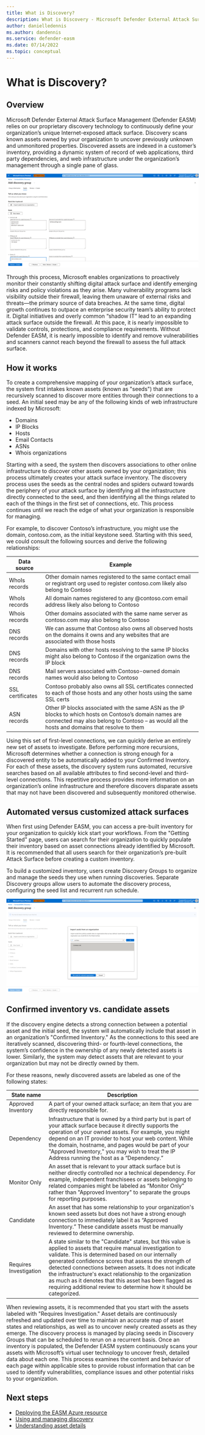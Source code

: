 ```yaml
---
title: What is Discovery?
description: What is Discovery - Microsoft Defender External Attack Surface Management (Defender EASM) relies on our proprietary discovery technology to continuously define your organization’s unique Internet-exposed attack surface. 
author: danielledennis
ms.author: dandennis
ms.service: defender-easm
ms.date: 07/14/2022
ms.topic: conceptual
---
```


# What is Discovery?

## Overview

Microsoft Defender External Attack Surface Management (Defender EASM) relies on our proprietary discovery technology to continuously define your organization’s unique Internet-exposed attack surface. Discovery scans known assets owned by your organization to uncover previously unknown and unmonitored properties. Discovered assets are indexed in a customer’s inventory, providing a dynamic system of record of web applications, third party dependencies, and web infrastructure under the organization’s management through a single pane of glass.

![Screenshot of Discovery configuration screen](media/Discovery-1.png)

Through this process, Microsoft enables organizations to proactively monitor their constantly shifting digital attack surface and identify emerging risks and policy violations as they arise. Many vulnerability programs lack visibility outside their firewall, leaving them unaware of external risks and threats—the primary source of data breaches. At the same time, digital growth continues to outpace an enterprise security team’s ability to protect it. Digital initiatives and overly common “shadow IT” lead to an expanding attack surface outside the firewall. At this pace, it is nearly impossible to validate controls, protections, and compliance requirements. Without Defender EASM, it is nearly impossible to identify and remove vulnerabilities and scanners cannot reach beyond the firewall to assess the full attack surface.

## How it works

To create a comprehensive mapping of your organization’s attack surface, the system first intakes known assets (known as "seeds") that are recursively scanned to discover more entities through their connections to a seed. An initial seed may be any of the following kinds of web infrastructure indexed by Microsoft:

- Domains
- IP Blocks
- Hosts
- Email Contacts
- ASNs
- Whois organizations

Starting with a seed, the system then discovers associations to other online infrastructure to discover other assets owned by your organization; this process ultimately creates your attack surface inventory. The discovery process uses the seeds as the central nodes and spiders outward towards the periphery of your attack surface by identifying all the infrastructure directly connected to the seed, and then identifying all the things related to each of the things in the first set of connections, etc. This process continues until we reach the edge of what your organization is responsible for managing.

For example, to discover Contoso’s infrastructure, you might use the domain, contoso.com, as the initial keystone seed. Starting with this seed, we could consult the following sources and derive the following relationships:

| Data source | Example |
|--|--|
| WhoIs records | Other domain names registered to the same contact email or registrant org used to register contoso.com likely also belong to Contoso |
| WhoIs records | All domain names registered to any @contoso.com email address likely also belong to Contoso |
| Whois records | Other domains associated with the same name server as contoso.com may also belong to Contoso |
| DNS records | We can assume that Contoso also owns all observed hosts on the domains it owns and any websites that are associated with those hosts |
| DNS records | Domains with other hosts resolving to the same IP blocks might also belong to Contoso if the organization owns the IP block |
| DNS records | Mail servers associated with Contoso-owned domain names would also belong to Contoso |
| SSL certificates | Contoso probably also owns all SSL certificates connected to each of those hosts and any other hosts using the same SSL certs |
| ASN records | Other IP blocks associated with the same ASN as the IP blocks to which hosts on Contoso’s domain names are connected may also belong to Contoso – as would all the hosts and domains that resolve to them |

Using this set of first-level connections, we can quickly derive an entirely new set of assets to investigate. Before performing more recursions, Microsoft determines whether a connection is strong enough for a discovered entity to be automatically added to your Confirmed Inventory. For each of these assets, the discovery system runs automated, recursive searches based on all available attributes to find second-level and third-level connections. This repetitive process provides more information on an organization’s online infrastructure and therefore discovers disparate assets that may not have been discovered and subsequently monitored otherwise.

## Automated versus customized attack surfaces

When first using Defender EASM, you can access a pre-built inventory for your organization to quickly kick start your workflows. From the "Getting Started" page, users can search for their organization to quickly populate their inventory based on asset connections already identified by Microsoft. It is recommended that all users search for their organization’s pre-built Attack Surface before creating a custom inventory.

To build a customized inventory, users create Discovery Groups to organize and manage the seeds they use when running discoveries. Separate Discovery groups allow users to automate the discovery process, configuring the seed list and recurrent run schedule.

![Screenshot of Automated attack surface selection screen](media/Discovery-3.png)

## Confirmed inventory vs. candidate assets

If the discovery engine detects a strong connection between a potential asset and the initial seed, the system will automatically include that asset in an organization’s "Confirmed Inventory." As the connections to this seed are iteratively scanned, discovering third- or fourth-level connections, the system’s confidence in the ownership of any newly detected assets is lower. Similarly, the system may detect assets that are relevant to your organization but may not be directly owned by them.

For these reasons, newly discovered assets are labeled as one of the following states:

| State name | Description |
|--|--|
| Approved Inventory | A part of your owned attack surface; an item that you are directly responsible for. |
| Dependency | Infrastructure that is owned by a third party but is part of your attack surface because it directly supports the operation of your owned assets. For example, you might depend on an IT provider to host your web content. While the domain, hostname, and pages would be part of your "Approved Inventory," you may wish to treat the IP Address running the host as a “Dependency.” |
| Monitor Only | An asset that is relevant to your attack surface but is neither directly controlled nor a technical dependency. For example, independent franchisees or assets belonging to related companies might be labeled as “Monitor Only” rather than "Approved Inventory" to separate the groups for reporting purposes. |
| Candidate | An asset that has some relationship to your organization's known seed assets but does not have a strong enough connection to immediately label it as “Approved Inventory.” These candidate assets must be manually reviewed to determine ownership. |
| Requires Investigation | A state similar to the "Candidate" states, but this value is applied to assets that require manual investigation to validate. This is determined based on our internally generated confidence scores that assess the strength of detected connections between assets. It does not indicate the infrastructure's exact relationship to the organization as much as it denotes that this asset has been flagged as requiring additional review to determine how it should be categorized. |

When reviewing assets, it is recommended that you start with the assets labeled with "Requires Investigation." Asset details are continuously refreshed and updated over time to maintain an accurate map of asset states and relationships, as well as to uncover newly created assets as they emerge. The discovery process is managed by placing seeds in Discovery Groups that can be scheduled to rerun on a recurrent basis. Once an inventory is populated, the Defender EASM system continuously scans your assets with Microsoft’s virtual user technology to uncover fresh, detailed data about each one. This process examines the content and behavior of each page within applicable sites to provide robust information that can be used to identify vulnerabilities, compliance issues and other potential risks to your organization.

## Next steps
- [Deploying the EASM Azure resource](deploying-the-defender-easm-azure-resource.md)
- [Using and managing discovery](using-and-managing-discovery.md)
- [Understanding asset details](understanding-asset-details.md)
